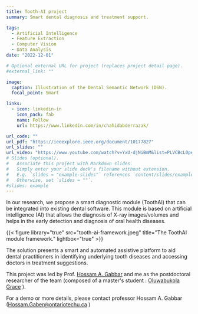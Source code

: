 ```yaml
---
title: Tooth-AI project
summary: Smart dental diagnosis and treatment support.

tags:
  - Artificial Intelligence
  - Feature Extraction
  - Computer Vision
  - Data Analysis
date: "2022-12-01"

# Optional external URL for project (replaces project detail page).
#external_link: ""

image:
  caption: Illustration of the Dental Semantic Network (DSN).
  focal_point: Smart

links:
  - icon: linkedin-in
    icon_pack: fab
    name: Follow
    url: https://www.linkedin.com/in/chahidabderrazak/

url_code: ""
url_pdf: "https://ieeexplore.ieee.org/document/10177827"
url_slides: ""
url_video: "https://www.youtube.com/watch?v=YxU-djNiBmM&list=PLVCBcL0peR4J2RBAiCK2yZg5HTL3soH-S"
# Slides (optional).
#   Associate this project with Markdown slides.
#   Simply enter your slide deck's filename without extension.
#   E.g. `slides = "example-slides"` references `content/slides/example-slides.md`.
#   Otherwise, set `slides = ""`.
#slides: example
---
```


In our research, we propose a smart diagnostic module (ToothAI) that can be integrated into existing dental software. This module is based on artificial intelligence (AI) that allows the diagnosis of X-ray images/volumes and helps in the early detection and diagnosis of oral health diseases.

{{< figure library="true" src="tooth-ai-framework.jpeg" title="The ToothAI module framework." lightbox="true" >}}

The solution presents a smart and automated assistive platform to aid dental practitioners in identifying underlying tooth diseases and accessing doctors in treatment suggestions.

This project was led by Prof. [Hossam A. Gabbar](https://hossamgaber.com/) and me as the postdoctoral researcher of the team (composed of a master's student : [Oluwabukola Grace](https://www.linkedin.com/in/oluwabukolaadegboro/) ).

For a demo or more details, please contact professor Hossam A. Gabbar (Hossam.Gaber@ontariotechu.ca )
